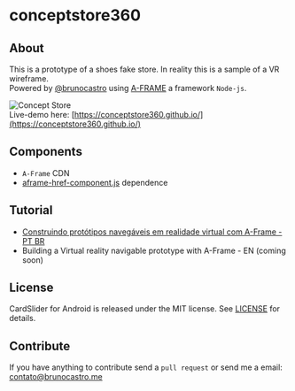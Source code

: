 # conceptstore360

## About
This is a prototype of a shoes fake store. In reality this is a sample of a VR wireframe.
<br>
Powered by [@brunocastro](https://github.com/brunocastro/) using [A-FRAME](https://aframe.io) a framework `Node-js`.

![Concept Store](https://media.giphy.com/media/xUA7b7hBt9gA4gAnKw/giphy.gif) 
<br>
Live-demo here: [https://conceptstore360.github.io/](https://conceptstore360.github.io/)

## Components
- `A-Frame` CDN
- [aframe-href-component.js](./scripts/aframe-href-component.js) dependence

## Tutorial
- [Construindo protótipos navegáveis em realidade virtual com A-Frame - PT BR](https://medium.com/@brunocastro/prototipos-navegaveis-com-aframe-603be02573fb)
- Building a Virtual reality navigable prototype with A-Frame - EN (coming soon)

## License
CardSlider for Android is released under the MIT license.
See [LICENSE](./LICENSE) for details.

## Contribute
If you have anything to contribute send a `pull request` or send me a email: [contato@brunocastro.me](mailto:contato@brunocsatro.me)